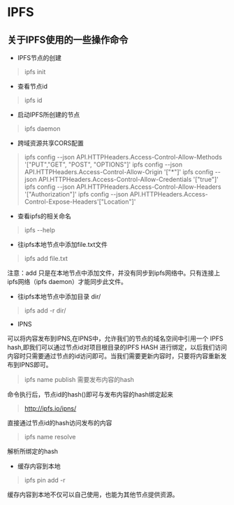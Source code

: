 # IPFS

## 关于IPFS使用的一些操作命令

* IPFS节点的创建

> ipfs init

* 查看节点id

> ipfs id

* 启动IPFS所创建的节点

> ipfs daemon

* 跨域资源共享CORS配置

> ipfs config --json API.HTTPHeaders.Access-Control-Allow-Methods '["PUT","GET", "POST", "OPTIONS"]'
> ipfs config --json API.HTTPHeaders.Access-Control-Allow-Origin '["*"]'
> ipfs config --json API.HTTPHeaders.Access-Control-Allow-Credentials '["true"]'
> ipfs config --json API.HTTPHeaders.Access-Control-Allow-Headers '["Authorization"]'
> ipfs config --json API.HTTPHeaders.Access-Control-Expose-Headers'["Location"]'

* 查看ipfs的相关命名

> ipfs --help

* 往ipfs本地节点中添加file.txt文件

> ipfs add file.txt

注意：add 只是在本地节点中添加文件，并没有同步到ipfs网络中。只有连接上ipfs网络（ipfs daemon）才能同步此文件。

* 往ipfs本地节点中添加目录 dir/

> ipfs add -r dir/

* IPNS

可以将内容发布到IPNS,在IPNS中，允许我们的节点的域名空间中引用一个 IPFS hash,即我们可以通过节点id对项目根目录的IPFS HASH 进行绑定，以后我们访问内容时只需要通过节点的id访问即可。当我们需要更新内容时，只要将内容重新发布到IPNS即可。

> ipfs name publish 需要发布内容的hash

命令执行后，节点id的hash(<peerId>)即可与发布内容的hash绑定起来

> http://ipfs.io/ipns/<peerId>

直接通过节点id的hash访问发布的内容

> ipfs name resolve <peerId>

解析<peerId>所绑定的hash


* 缓存内容到本地

> ipfs pin add -r <hash>

缓存内容到本地不仅可以自己使用，也能为其他节点提供资源。

























